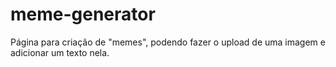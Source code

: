 # meme-generator
Página para criação de "memes", podendo fazer o upload de uma imagem e adicionar um texto nela.
